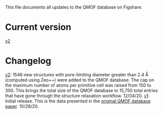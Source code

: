 This file documents all updates to the QMOF database on Figshare.

# Current version
[v2](https://figshare.com/articles/dataset/QMOF_Database/13147324/2)

# Changelog
[v2](https://figshare.com/articles/dataset/QMOF_Database/13147324/2): 1546 new structures with pore-limiting diameter greater than 2.4 Å (computed using Zeo++) were added to the QMOF database. The cap on the maximum number of atoms per primitive cell was raised from 150 to 300. This brings the total size of the QMOF database to 15,750 total entries that have gone through the structure relaxation workflow. 12/04/20.
[v1](https://figshare.com/articles/dataset/QMOF_Database/13147324/1): Initial release. This is the data presented in the [original QMOF database paper](https://doi.org/10.6084/m9.figshare.13147324). 10/28/20.